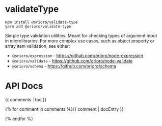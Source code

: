 # validateType

```
npm install @orioro/validate-type
yarn add @orioro/validate-type
```

Simple type validation utilities. Meant for checking types of argument input
in microlibraries. For more complex use cases, such as object property or array
item validation, see either:
- `@orioro/expression` - https://github.com/orioro/node-expression
- `@orioro/validate` - https://github.com/orioro/node-validate
- `@orioro/schema` - https://github.com/orioro/schema

# API Docs

{{ comments | toc }}

{% for comment in comments %}{{ comment | docEntry }}

{% endfor %}
